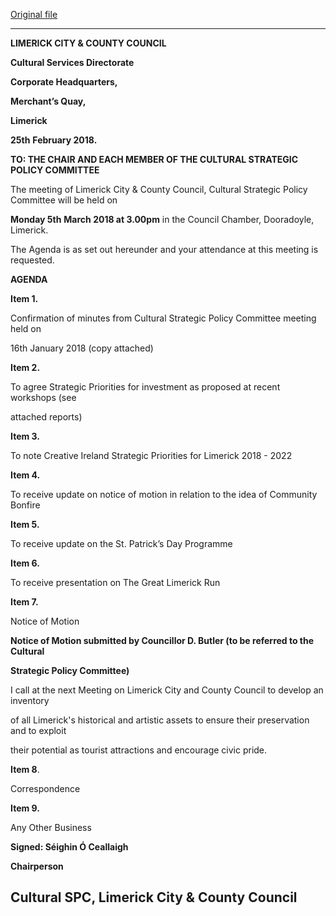 [Original file](https://www.limerick.ie/sites/default/files/media/documents/2018-03/Agenda%20Cultural%20SPC%205th%20March%202018.pdf)

---
**LIMERICK CITY & COUNTY COUNCIL**

**Cultural Services Directorate**

**Corporate Headquarters,**

**Merchant’s Quay,**

**Limerick**

**25th** **February 2018.**

**TO: THE CHAIR AND EACH MEMBER OF THE CULTURAL STRATEGIC POLICY COMMITTEE**

The meeting of Limerick City & County Council, Cultural Strategic Policy Committee will be held on

**Monday 5th** **March 2018 at 3.00pm** in the Council Chamber, Dooradoyle, Limerick.

The Agenda is as set out hereunder and your attendance at this meeting is requested.

**AGENDA**

**Item 1.**

Confirmation of minutes from Cultural Strategic Policy Committee meeting held on

16th January 2018 (copy attached)

**Item 2.**

To agree Strategic Priorities for investment as proposed at recent workshops (see

attached reports)

**Item 3.**

To note Creative Ireland Strategic Priorities for Limerick 2018 - 2022

**Item 4.**

To receive update on notice of motion in relation to the idea of Community Bonfire

**Item 5.**

To receive update on the St. Patrick’s Day Programme

**Item 6.**

To receive presentation on The Great Limerick Run

**Item 7.**

Notice of Motion

**Notice of Motion submitted by Councillor D. Butler (to be referred to the Cultural**

**Strategic Policy Committee)**

I call at the next Meeting on Limerick City and County Council to develop an inventory

of all Limerick's historical and artistic assets to ensure their preservation and to exploit

their potential as tourist attractions and encourage civic pride.

**Item 8**.

Correspondence

**Item 9.**

Any Other Business

**Signed: Séighin Ó Ceallaigh**

**Chairperson**

**Cultural SPC, Limerick City & County Council**
---
